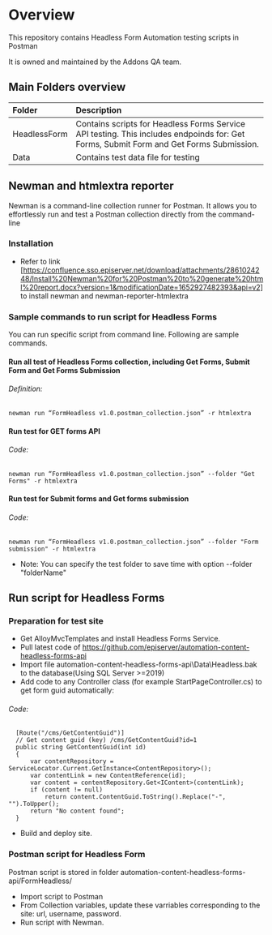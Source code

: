 # Overview

This repository contains Headless Form Automation testing scripts in Postman

It is owned and maintained by the Addons QA team.

## Main Folders overview

| Folder                           | Description                                                                                                               |
|:---------------------------------|:--------------------------------------------------------------------------------------------------------------------------|
| HeadlessForm                     | Contains scripts for Headless Forms Service API testing. This includes endpoinds for: Get Forms, Submit Form  and Get Forms Submission.|                                   
| Data                             | Contains test data file for testing                                                                                       |
                                                                                   

## Newman and htmlextra reporter
Newman is a command-line collection runner for Postman. It allows you to effortlessly run and test a Postman collection directly from the command-line
### Installation
- Refer to link [https://confluence.sso.episerver.net/download/attachments/2861024248/Install%20Newman%20for%20Postman%20to%20generate%20html%20report.docx?version=1&modificationDate=1652927482393&api=v2]  to install newman and newman-reporter-htmlextra

### Sample commands to run script for Headless Forms
You can run specific script from command line. Following are sample commands.
#### Run all test of Headless Forms collection, including Get Forms, Submit Form and Get Forms Submission
###### Definition:
    newman run “FormHeadless v1.0.postman_collection.json” -r htmlextra

#### Run test for GET forms API
###### Code:
    newman run “FormHeadless v1.0.postman_collection.json” --folder "Get Forms" -r htmlextra
    
#### Run test for Submit forms and Get forms submission
###### Code:
    newman run “FormHeadless v1.0.postman_collection.json” --folder "Form submission" -r htmlextra

* Note: You can specify the test folder to save time with option --folder "folderName"

## Run script for Headless Forms 
### Preparation for test site
- Get AlloyMvcTemplates and install Headless Forms Service.
- Pull latest code of https://github.com/episerver/automation-content-headless-forms-api
- Import file automation-content-headless-forms-api\Data\Headless.bak to the database(Using SQL Server >=2019)
- Add code to any Controller class (for example StartPageController.cs) to get form guid automatically:
###### Code:
      [Route("/cms/GetContentGuid")]
      // Get content guid (key) /cms/GetContentGuid?id=1
      public string GetContentGuid(int id)
      {
          var contentRepository = ServiceLocator.Current.GetInstance<ContentRepository>();
          var contentLink = new ContentReference(id);
          var content = contentRepository.Get<IContent>(contentLink);
          if (content != null)
              return content.ContentGuid.ToString().Replace("-", "").ToUpper();
          return "No content found";
      }
- Build and deploy site.

### Postman script for Headless Form
Postman script is stored in folder automation-content-headless-forms-api/FormHeadless/

- Import script to Postman
- From Collection variables, update these varriables corresponding to the site: url, username, password.
- Run script with Newman.


